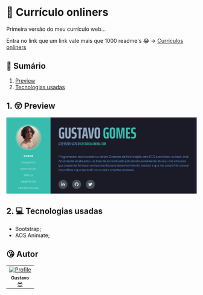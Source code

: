 # 📣 Currículo onliners 
Primeira versão do meu currículo web...

Entra no link que um link vale mais que 1000 readme's 😂 -> [Currículos onliners](https://gustavogomesdias.github.io/curriculo/)

## 📕 Sumário
1. [Preview](https://github.com/GustavoGomesDias/curriculo#1--preview)
2. [Tecnologias usadas](https://github.com/GustavoGomesDias/curriculo#2--tecnologias-usadas)

## 1. 😲 Preview
![Resume Preview](https://github.com/GustavoGomesDias/curriculo/blob/main/assets/img/preview.png)

## 2. 💻 Tecnologias usadas
* Bootstrap;
* AOS Animate;

## 😘 Autor
<table>
  <tr>
    <td align="center"><a href="https://github.com/GustavoGomesDias"><img src="https://github.com/GustavoGomesDias.png" width="100px;" alt="Profile"/><br /><sub><b>Gustavo</b></sub></a><br /><a href="https://github.com/GustavoGomesDias" title="Code">😎</a></td>
  <tr>
</table>
